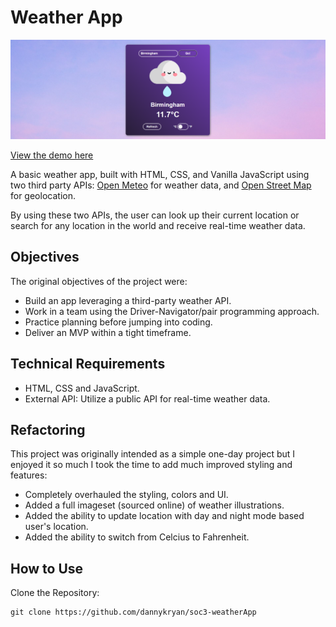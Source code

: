 # Weather App

![Weather App](/assets/images/weather-app-header.png)

[View the demo here](https://dannykryan.github.io/soc3-weatherApp/)

A basic weather app, built with HTML, CSS, and Vanilla JavaScript using two third party APIs: [Open Meteo](https://open-meteo.com/) for weather data, and [Open Street Map](https://nominatim.openstreetmap.org/) for geolocation.

By using these two APIs, the user can look up their current location or search for any location in the world and receive real-time weather data.

## Objectives

The original objectives of the project were:

- Build an app leveraging a third-party weather API.
- Work in a team using the Driver-Navigator/pair programming approach.
- Practice planning before jumping into coding.
- Deliver an MVP within a tight timeframe.

## Technical Requirements

- HTML, CSS and JavaScript.
- External API: Utilize a public API for real-time weather data.

## Refactoring

This project was originally intended as a simple one-day project but I enjoyed it so much I took the time to add much improved styling and features:

- Completely overhauled the styling, colors and UI.
- Added a full imageset (sourced online) of weather illustrations.
- Added the ability to update location with day and night mode based user's location.
- Added the ability to switch from Celcius to Fahrenheit.

## How to Use

Clone the Repository:

```
git clone https://github.com/dannykryan/soc3-weatherApp
```

